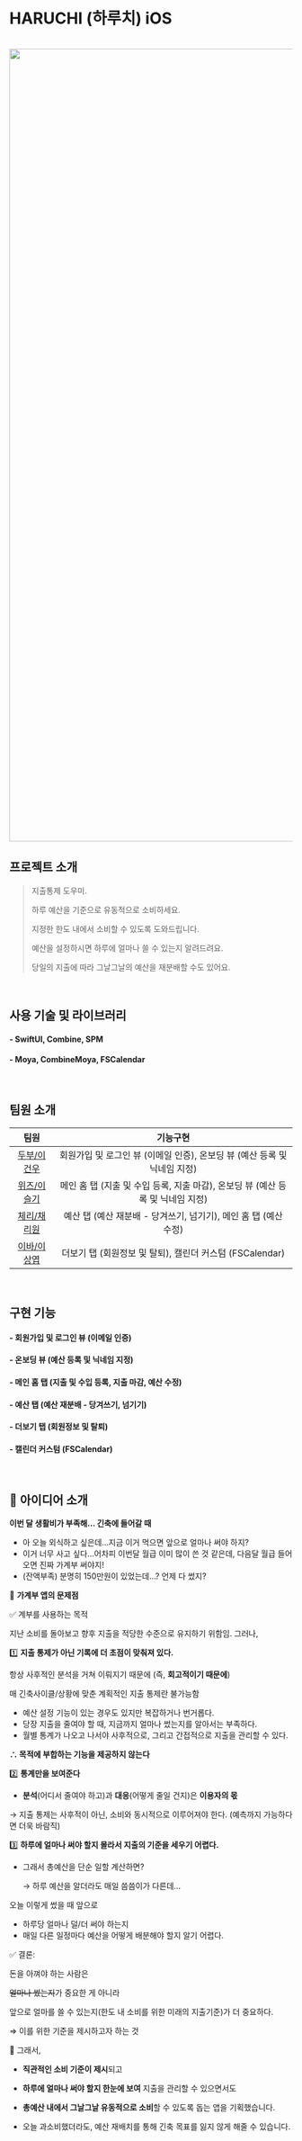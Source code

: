 # HARUCHI (하루치) iOS
<p align="center">
  <br>
<img width="1410" alt="HARUCIReadme" src="https://github.com/user-attachments/assets/20a3dd95-5934-4b9e-954c-efd6dc24a455">
  <br>
</p>



## 프로젝트 소개


<p align="justify">


> 지출통제 도우미.
>
> 하루 예산을 기준으로 유동적으로 소비하세요.
>
> 지정한 한도 내에서 소비할 수 있도록 도와드립니다.
>
> 예산을 설정하시면 하루에 얼마나 쓸 수 있는지 알려드려요.
>
> 당일의 지출에 따라 그날그날의 예산을 재분배할 수도 있어요.

> </p>


<br>

## 사용 기술 및 라이브러리

#### - SwiftUI, Combine, SPM
#### - Moya, CombineMoya, FSCalendar
  
<br>

## 팀원 소개


|                      팀원                       | 기능구현 |
| :---------------------------------------------: | :------: |
|     [두부/이건우](https://github.com/2dubu)     | 회원가입 및 로그인 뷰 (이메일 인증), 온보딩 뷰 (예산 등록 및 닉네임 지정)|
| [위즈/이슬기](https://github.com/leeseulgi0208) | 메인 홈 탭 (지출 및 수입 등록, 지출 마감), 온보딩 뷰 (예산 등록 및 닉네임 지정)|
|  [체리/채리원](https://github.com/cherry-p0p)   | 예산 탭 (예산 재분배 - 당겨쓰기, 넘기기), 메인 홈 탭 (예산 수정)|
|   [이바/이상엽](https://github.com/sangyup12)   | 더보기 탭 (회원정보 및 탈퇴), 캘린더 커스텀 (FSCalendar)|


<br>

## 구현 기능

#### - 회원가입 및 로그인 뷰 (이메일 인증)  

#### - 온보딩 뷰 (예산 등록 및 닉네임 지정)

#### - 메인 홈 탭 (지출 및 수입 등록, 지출 마감, 예산 수정)

#### - 예산 탭 (예산 재분배 - 당겨쓰기, 넘기기)

#### - 더보기 탭 (회원정보 및 탈퇴)

#### - 캘린더 커스텀 (FSCalendar)

<br>

##  📣 아이디어 소개

**이번 달 생활비가 부족해… 긴축에 들어갈 때**

- 아 오늘 외식하고 싶은데…지금 이거 먹으면 앞으로 얼마나 써야 하지?
- 이거 너무 사고 싶다…어차피 이번달 월급 이미 많이 쓴 것 같은데,
다음달 월급 들어오면 진짜 가계부 써야지!
- (잔액부족) 분명히 150만원이 있었는데…? 언제 다 썼지?

📌 **가계부 앱의 문제점**

<aside>
✅ 계부를 사용하는 목적

지난 소비를 돌아보고 향후 지출을 적당한 수준으로 유지하기 위함임. 그러나, 

</aside>

1️⃣ **지출 통제가 아닌 기록에 더 초점이 맞춰져 있다.**

항상 사후적인 분석을 거쳐 이뤄지기 때문에 (즉, **회고적이기 때문에**)

매 긴축사이클/상황에 맞춘 계획적인 지출 통제란 불가능함

- 예산 설정 기능이 있는 경우도 있지만 복잡하거나 번거롭다.
- 당장 지출을 줄여야 할 때, 지금까지 얼마나 썼는지를 알아서는 부족하다.
- 월별 통계가 나오고 나서야 사후적으로, 그리고 간접적으로 지출을 관리할 수 있다.

**∴ 목적에 부합하는 기능을 제공하지 않는다**

2️⃣ **통계만을 보여준다**

- **분석**(어디서 줄여야 하고)과 **대응**(어떻게 줄일 건지)은 **이용자의 몫**

→ 지출 통제는 사후적이 아닌, 소비와 동시적으로 이루어져야 한다.
    (예측까지 가능하다면 더욱 바람직)

3️⃣ **하루에 얼마나 써야 할지 몰라서 지출의 기준을 세우기 어렵다.**

- 그래서 총예산을 단순 일할 계산하면?

   → 하루 예산을 알더라도 매일 씀씀이가 다른데…

오늘 이렇게 썼을 때 앞으로

- 하루당 얼마나 덜/더 써야 하는지
- 매일 다른 일정마다 예산을 어떻게 배분해야 할지 알기 어렵다.

<aside>
✅  결론:

돈을 아껴야 하는 사람은 

~~얼마나 썼는지~~가 중요한 게 아니라

앞으로 얼마를 쓸 수 있는지(한도 내 소비를 위한 미래의 지출기준)가 더 중요하다.

⇒ 이를 위한 기준을 제시하고자 하는 것

</aside>

<aside>
🚧 그래서,

- **직관적인 소비 기준이 제시**되고
- **하루에 얼마나 써야 할지 한눈에 보여** 지출을 관리할 수 있으면서도
- **총예산 내에서 그날그날 유동적으로 소비**할 수 있도록 돕는 앱을 기획했습니다.

- 오늘 과소비했더라도, 예산 재배치를 통해 긴축 목표를 잃지 않게 해줄 수 있습니다.
</aside>
